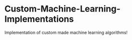# Custom-Machine-Learning-Implementations
Implementation of custom made machine learning algorithms!
